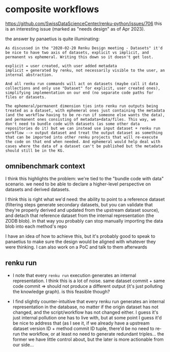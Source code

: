# composite workflows

https://github.com/SwissDataScienceCenter/renku-python/issues/706 this is an interesting issue (marked as "needs design" as of Apr 2023).

the answer by panaetius is quite illuminating: 

```
As discussed in the "2020-02-20 Renku Design meeting - Datasets" it'd be nice to have two axis of datasets, explicit vs implicit, and permanent vs ephemeral. Writing this down so it doesn't get lost.

explicit = user created, with user added metadata
implicit = generated by renku, not necessarily visible to the user, an internal abstraction.

And all renku run commands will act on datasets (maybe call it data collections and only use "Dataset" for explicit, user created ones), simplifying implementation on our end (no separate code paths for files or datasets.

The ephemeral/permanent dimension ties into renku run outputs being treated as a dataset, with ephemeral ones just containing the metadata (and the workflow having to be re-run if someone else wants the data), and permanent ones consisting of metadata+data/files. This way, we don't need to bundle code with datasets (as some other data repositories do it) but we can instead use input dataset + renku run workflow --> output dataset and treat the output dataset as something that can be imported into other renku projects that will re-execute the code on that end when needed. And ephemeral would help deal with cases where the data of a dataset can't be published but the metadata should still be in the KG.
```

## omnibenchmark context

I think this highlights the problem: we're tied to the "bundle code with data"
scenario. we need to be able to declare a higher-level perspective on datasets
and derived datasets.

I think this is right what we'd need: the ability to point to a reference
dataset (filtering steps generate secondary datasets, but you can validate that
they're properly derived and updated from the upstream dataset source), and
detach that reference dataset from the internal representation (the ZODB blob).
in that way you probably can stop manually importing the data blob into each
method's repo

I have an idea of how to achieve this, but it's probably good to speak to
panaetius to make sure the design would be aligned with whatever they were
thinking. I can also work on a PoC and talk to them afterwards

## renku run 

- I note that every `renku run` execution generates an internal representation.
  I think this is a lot of noise. same dataset commit + same code commit =>
should not produce a different output (it's just polluting the knowledge
graph). is this feasible though?

- I find slightly counter-intuitive that every renku run generates an internal
  representation in the database, no matter if the
origin dataset has not changed, and the script/workflow has not changed either.
I guess it's just internal pollution one has to live with, but at some point I
guess it'd be nice to address that (as I see it, if we already have a upstream
dataset version ID + method commit ID tuple, there'd be no need to re-run the
workflow, or at least no need to generate redundant triples... the former we
have little control about, but the later is more actionable from our side...



